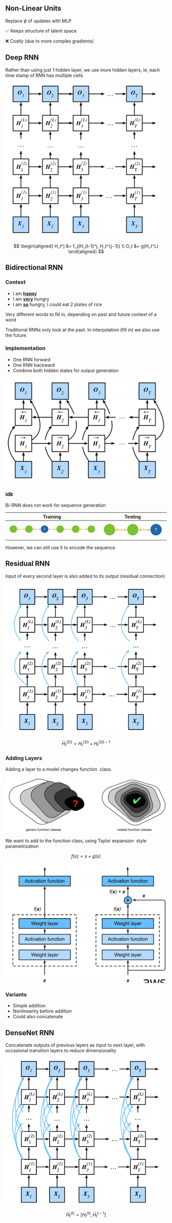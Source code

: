 ## Non-Linear Units

Replace $\phi$ of updates with MLP

✅ Keeps structure of latent space

❌ Costly (due to more complex gradients)

## Deep RNN

Rather than using just 1 hidden layer, we use more hidden layers, ie, each time stamp of RNN has multiple cells

![image-20230527183513296](./../assets/image-20230527183513296.png)

$$
\begin{aligned}
H_t^j &= f_j(H_{t-1}^j, H_t^{j−1}) \\
O_t &= g(H_t^L)
\end{aligned}
$$

## Bidirectional RNN

### Context

- I am **<u>happy</u>**
- I am **<u>very</u>** hungry
- I am **<u>so</u>** hungry, I could eat 2 plates of rice

Very different words to fill in, depending on past and future context of a word

Traditional RNNs only look at the past. In interpolation (fill in) we also use the future.

### Implementation

- One RNN forward
- One RNN backward
- Combine both hidden states for output generation

![image-20230527184227397](./../assets/image-20230527184227397.png)

### idk

Bi-RNN does not work for sequence generation

| Training                                                     | Testing                                                      |
| ------------------------------------------------------------ | ------------------------------------------------------------ |
| ![image-20230527184327354](./../assets/image-20230527184327354.png) | ![image-20230527184332458](./../assets/image-20230527184332458.png) |

However, we can still use it to encode the sequence

## Residual RNN

Input of every second layer is also added to its output (residual connection)

![image-20230527184555086](./../assets/image-20230527184555086.png)

$$
\bar H_t^{(2i)} = H_t^{(2i)} + H_t^{(2i)−1}
$$

### Adding Layers

Adding a layer to a model changes function  class.

![image-20230527184430838](./../assets/image-20230527184430838.png)

We want to add to the function class, using Taylor expansion  style parametrization

$$
f(x) = x + g(x)
$$

![image-20230527184524255](./../assets/image-20230527184524255.png)

### Variants

- Simple addition
- Nonlinearity before addition
- Could also concatenate

## DenseNet RNN

Concatenate outputs of previous layers as input to next layer, with occasional transition layers to reduce dimensionality

![image-20230527195815669](./../assets/image-20230527195815669.png)

$$
\bar H_t^{(t)} = [H_t^{(t)}, \bar H_t^{t−1}]
$$

